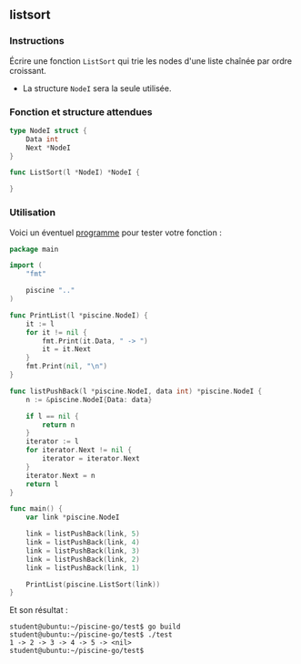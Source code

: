 ## listsort

### Instructions

Écrire une fonction `ListSort` qui trie les nodes d'une liste chaînée par ordre croissant.

- La structure `NodeI` sera la seule utilisée.

### Fonction et structure attendues

```go
type NodeI struct {
	Data int
	Next *NodeI
}

func ListSort(l *NodeI) *NodeI {

}
```

### Utilisation

Voici un éventuel [programme](TODO-LINK) pour tester votre fonction :

```go
package main

import (
	"fmt"

	piscine ".."
)

func PrintList(l *piscine.NodeI) {
	it := l
	for it != nil {
		fmt.Print(it.Data, " -> ")
		it = it.Next
	}
	fmt.Print(nil, "\n")
}

func listPushBack(l *piscine.NodeI, data int) *piscine.NodeI {
	n := &piscine.NodeI{Data: data}

	if l == nil {
		return n
	}
	iterator := l
	for iterator.Next != nil {
		iterator = iterator.Next
	}
	iterator.Next = n
	return l
}

func main() {
	var link *piscine.NodeI

	link = listPushBack(link, 5)
	link = listPushBack(link, 4)
	link = listPushBack(link, 3)
	link = listPushBack(link, 2)
	link = listPushBack(link, 1)

	PrintList(piscine.ListSort(link))
}
```

Et son résultat :

```console
student@ubuntu:~/piscine-go/test$ go build
student@ubuntu:~/piscine-go/test$ ./test
1 -> 2 -> 3 -> 4 -> 5 -> <nil>
student@ubuntu:~/piscine-go/test$
```
